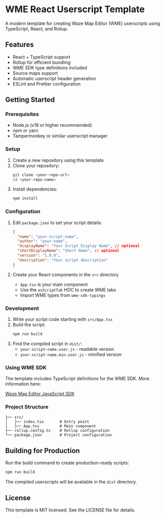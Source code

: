 # WME React Userscript Template

A modern template for creating Waze Map Editor (WME) userscripts using TypeScript, React, and Rollup.

## Features

- React + TypeScript support
- Rollup for efficient bundling
- WME SDK type definitions included
- Source maps support
- Automatic userscript header generation
- ESLint and Prettier configuration

## Getting Started

### Prerequisites

- Node.js (v18 or higher recommended)
- npm or yarn
- Tampermonkey or similar userscript manager

### Setup

1. Create a new repository using this template
2. Clone your repository:
   ```bash
   git clone <your-repo-url>
   cd <your-repo-name>
   ```
3. Install dependencies:
   ```bash
   npm install
   ```

### Configuration

1. Edit `package.json` to set your script details:
   ```json
   {
     "name": "your-script-name",
     "author": "your-name",
     "displayName": "Your Script Display Name", // optional
     "shortDisplayName": "Short Name", // optional
     "version": "1.0.0",
     "description": "Your script description"
   }
   ```

2. Create your React components in the `src` directory
   - `App.tsx` is your main component
   - Use the `asScriptTab` HOC to create WME tabs
   - Import WME types from `wme-sdk-typings`

### Development

1. Write your script code starting with `src/App.tsx`
2. Build the script:
   ```bash
   npm run build
   ```
3. Find the compiled script in `dist/`:
   - `your-script-name.user.js` - readable version
   - `your-script-name.min.user.js` - minified version

### Using WME SDK

The template includes TypeScript definitions for the WME SDK. More information here:

[Waze Map Editor JavaScript SDK](https://web-assets.waze.com/wme_sdk_docs/production/latest/index.html)

### Project Structure

```
├── src/
│   ├── index.tsx       # Entry point
│   ├── App.tsx         # Main component
├── rollup.config.ts    # Rollup configuration
└── package.json        # Project configuration
```

## Building for Production

Run the build command to create production-ready scripts:

```bash
npm run build
```

The compiled userscripts will be available in the `dist` directory.

## License

This template is MIT licensed. See the LICENSE file for details.
